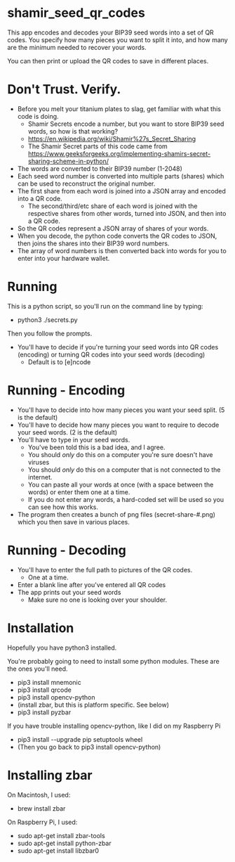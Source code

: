 # shamir_seed_qr_codes

This app encodes and decodes your BIP39 seed words into a set of QR codes.
You specify how many pieces you want to split it into, and how many are the minimum needed to recover your words.

You can then print or upload the QR codes to save in different places.

# Don't Trust. Verify.
* Before you melt your titanium plates to slag, get familiar with what this code is doing.
  * Shamir Secrets encode a number, but you want to store BIP39 seed words, so how is that working?
  * https://en.wikipedia.org/wiki/Shamir%27s_Secret_Sharing
  * The Shamir Secret parts of this code came from https://www.geeksforgeeks.org/implementing-shamirs-secret-sharing-scheme-in-python/
* The words are converted to their BIP39 number (1-2048)
* Each seed word number is converted into multiple parts (shares) which can be used to reconstruct the original number.
* The first share from each word is joined into a JSON array and encoded into a QR code.
  * The second/third/etc share of each word is joined with the respective shares from other words, turned into JSON, and then into a QR code.
* So the QR codes represent a JSON array of shares of your words.
* When you decode, the python code converts the QR codes to JSON, then joins the shares into their BIP39 word numbers.
* The array of word numbers is then converted back into words for you to enter into your hardware wallet.

# Running

This is a python script, so you'll run on the command line by typing:
* python3 ./secrets.py

Then you follow the prompts.
* You'll have to decide if you're turning your seed words into QR codes (encoding) or turning QR codes into your seed words (decoding)
  * Default is to [e]ncode

# Running - Encoding
* You'll have to decide into how many pieces you want your seed split. (5 is the default)
* You'll have to decide how many pieces you want to require to decode your seed words. (2 is the default)
* You'll have to type in your seed words.
  * You've been told this is a bad idea, and I agree.
  * You should *only* do this on a computer you're sure doesn't have viruses
  * You should *only* do this on a computer that is not connected to the internet.
  * You can paste all your words at once (with a space between the words) or enter them one at a time.
  * If you do not enter any words, a hard-coded set will be used so you can see how this works.
* The program then creates a bunch of png files (secret-share-#.png) which you then save in various places.

# Running - Decoding
* You'll have to enter the full path to pictures of the QR codes.
  * One at a time.
* Enter a blank line after you've entered all QR codes
* The app prints out your seed words
  * Make sure no one is looking over your shoulder.

# Installation

Hopefully you have python3 installed.

You're probably going to need to install some python modules. These are the ones you'll need.
* pip3 install mnemonic
* pip3 install qrcode
* pip3 install opencv-python
* (install zbar, but this is platform specific. See below)
* pip3 install pyzbar

If you have trouble installing opencv-python, like I did on my Raspberry Pi
* pip3 install --upgrade pip setuptools wheel
* (Then you go back to pip3 install opencv-python)

# Installing zbar
On Macintosh, I used:
* brew install zbar

On Raspberry Pi, I used:
* sudo apt-get install zbar-tools
* sudo apt-get install python-zbar
* sudo apt-get install libzbar0
